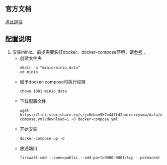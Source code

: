 ## 官方文档
[点此跳往](https://min.io/docs/minio/linux/developers/java/API.html)

## 配置说明
1. 安装minio。前提需要装好docker、docker-compose环境，请[参考](https://github.com/bm4578/minio.git) 。
    + 创建文件夹
       ```shell
       mkdir -p "minio/minio_data"
       cd minio
       ```
    + 赋予docker-compose可执行权限
       ```shell
       chown 1001 minio_data
       ```
    + 下载配置文件
       ```shell
       wget https://link.storjshare.io/s/jx6nbon5k7o447td2cmicercyvma/data/dev/docker/minio/docker-compose.yml?download=1 -O docker-compose.yml
       ```
    + 开始安装
       ```shell
       docker-compose up -d
       ```
    + 放通端口
       ```shell
       firewall-cmd --zone=public --add-port=9000-9001/tcp --permanent
       ```
